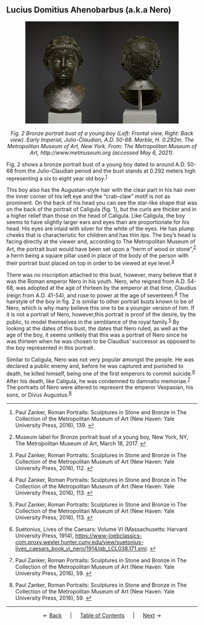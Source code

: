 ## Lucius Domitius Ahenobarbus (a.k.a Nero)

<p align="center"><a href="https://www.metmuseum.org/art/collection/search/255215"><img src="Images/nero-front-view-met.jpg" alt="Bronze portrait bust of a young boy, Bronze, silver, Roman (front)" width="40%"/></a><a href="https://www.metmuseum.org/art/collection/search/255215"><img src="Images/nero-back-view-met.jpg" alt="Bronze portrait bust of a young boy, Bronze, silver, Roman (back)" width="40%"/></a></p>

<p align="center"><i>Fig. 2 Bronze portrait bust of a young boy (Left: Frontal view, Right: Back view). Early Imperial, Julio-Claudian, A.D. 50-68. Marble, H. 0.292m. The Metropolitan Museum of Art, New York. From: The Metropolitan Museum of Art, http://www.metmuseum.org (accessed May 6, 2021).</i></p>

Fig. 2 shows a bronze portrait bust of a young boy dated to around A.D. 50-68 from the Julio-Claudian period and the bust stands at 0.292 meters high representing a six to eight year old boy.<sup><a id="fnref1" href="#fn1">1</a></sup>

This boy also has the Augustan-style hair with the clear part in his hair over the inner corner of his left eye and the “crab-claw” motif is not as prominent. On the back of his head you can see the star-like shape that was on the back of the portrait of Caligula (fig. 1), but the curls are thicker and in a higher relief than those on the head of Caligula. Like Caligula, the boy seems to have slightly larger ears and eyes than are proportionate for his head. His eyes are inlaid with silver for the white of the eyes. He has plump cheeks that is characteristic for children and has thin lips. The boy’s head is facing directly at the viewer and, according to The Metropolitan Museum of Art, the portrait bust would have been set upon a “herm of wood or stone”,<sup><a id="fnref2" href="#fn2">2</a></sup> a herm being a square pillar used in place of the body of the person with their portrait bust placed on top in order to be viewed at eye level.<sup><a id="fnref3" href="#fn3">3</a></sup>

There was no inscription attached to this bust, however, many believe that it was the Roman emperor Nero in his youth. Nero, who reigned from A.D. 54-68, was adopted at the age of thirteen by the emperor at that time, Claudius (reign from A.D. 41-54), and rose to power at the age of seventeen.<sup><a id="fnref4" href="#fn4">4</a></sup> The hairstyle of the boy in fig. 2 is similar to other portrait busts known to be of Nero, which is why many believe this one to be a younger version of him. If it is not a portrait of Nero, however,this portrait is proof of the desire, by the public, to model themselves in the semblance of the royal family.<sup><a id="fnref5" href="#fn5">5</a></sup> By looking at the dates of this bust, the dates that Nero ruled, as well as the age of the boy, it seems unlikely that this was a portrait of Nero since he was thirteen when he was chosen to be Claudius’ successor as opposed to the boy represented in this portrait.

Similar to Caligula, Nero was not very popular amongst the people. He was declared a public enemy and, before he was captured and punished to death, he killed himself, being one of the first emperors to commit suicide.<sup><a id="fnref6" href="#fn6">6</a></sup> After his death, like Caligula, he was condemned to damnatio memoriae.<sup><a id="fnref7" href="#fn7">7</a></sup> The portraits of Nero were altered to represent the emperor Vespasian, his sons, or Divus Augustus.<sup><a id="fnref8" href="#fn8">8</a></sup>

---
1. <a id="fn1"></a>Paul Zanker, Roman Portraits: Sculptures in Stone and Bronze in The Collection of the Metropolitan Museum of Art (New Haven: Yale University Press, 2016), 139. <a href="#fnref1">↩</a>

2.  <a id="fn2"></a>Museum label for Bronze portrait bust of a young boy, New York, NY, The Metropolitan Museum of Art, March 18, 2017. <a href="#fnref2">↩</a>

3. <a id="fn3"></a>Paul Zanker, Roman Portraits: Sculptures in Stone and Bronze in The Collection of the Metropolitan Museum of Art (New Haven: Yale University Press, 2016), 112. <a href="#fnref3">↩</a>

4.  <a id="fn4"></a>Paul Zanker, Roman Portraits: Sculptures in Stone and Bronze in The Collection of the Metropolitan Museum of Art (New Haven: Yale University Press, 2016), 113. <a href="#fnref4">↩</a>

5.  <a id="fn5"></a>Paul Zanker, Roman Portraits: Sculptures in Stone and Bronze in The Collection of the Metropolitan Museum of Art (New Haven: Yale University Press, 2016), 113. <a href="#fnref5">↩</a>

6. <a id="fn6"></a>Suetonius, Lives of the Caesars: Volume VI (Massachusetts: Harvard University Press, 1914), https://www-loebclassics-com.proxy.wexler.hunter.cuny.edu/view/suetonius-lives_caesars_book_vi_nero/1914/pb_LCL038.171.xml. <a href="#fnref6">↩</a>

7.  <a id="fn7"></a>Paul Zanker, Roman Portraits: Sculptures in Stone and Bronze in The Collection of the Metropolitan Museum of Art (New Haven: Yale University Press, 2016), 59. <a href="#fnref7">↩</a>

8.  <a id="fn8"></a>Paul Zanker, Roman Portraits: Sculptures in Stone and Bronze in The Collection of the Metropolitan Museum of Art (New Haven: Yale University Press, 2016), 59. <a href="#fnref8">↩</a>

---
<p align="center">
← <a href="claudius.md">Back</a> &emsp; | &emsp; <a href="readme.md">Table of Contents</a> &emsp; | &emsp; <a href="physical-representations-of-emperors.md">Next</a> →
</p>